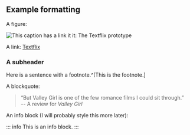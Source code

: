 ## Example formatting

A figure:

![This caption has a link it it: [The Textflix prototype](https://textflix.fastforwardlabs.com)](figures/textflix-screenshot.png)

A link: [Textflix](https://textflix.fastforwardlabs.com)

### A subheader

Here is a sentence with a footnote.^[This is the footnote.]

A blockquote:

> “But Valley Girl is one of the few romance films I could sit through.”  
> -- A review for _Valley Girl_

An info block (I will probably style this more later):

::: info
This is an info block.
:::
